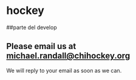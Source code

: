 # hockey
##parte del develop

## Please email us at michael.randall@chihockey.org
We will reply to your email as soon as we can.